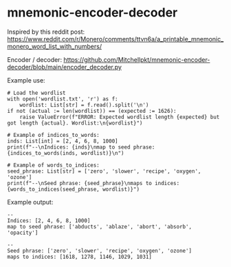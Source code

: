 # mnemonic-encoder-decoder

Inspired by this reddit
post: https://www.reddit.com/r/Monero/comments/ttvn6a/a_printable_mnemonic_monero_word_list_with_numbers/

Encoder / decoder: https://github.com/Mitchellpkt/mnemonic-encoder-decoder/blob/main/encoder_decoder.py

Example use:

```
# Load the wordlist
with open('wordlist.txt', 'r') as f:
    wordlist: List[str] = f.read().split('\n')
if not (actual := len(wordlist)) == (expected := 1626):
    raise ValueError(f"ERROR: Expected wordlist length {expected} but got length {actual}. Wordlist:\n{wordlist}")

# Example of indices_to_words:
inds: List[int] = [2, 4, 6, 8, 1000]
print(f"--\nIndices: {inds}\nmap to seed phrase: {indices_to_words(inds, wordlist)}\n")

# Example of words_to_indices:
seed_phrase: List[str] = ['zero', 'slower', 'recipe', 'oxygen', 'ozone']
print(f"--\nSeed phrase: {seed_phrase}\nmaps to indices: {words_to_indices(seed_phrase, wordlist)}")
```

Example output:

```
--
Indices: [2, 4, 6, 8, 1000]
map to seed phrase: ['abducts', 'ablaze', 'abort', 'absorb', 'opacity']

--
Seed phrase: ['zero', 'slower', 'recipe', 'oxygen', 'ozone']
maps to indices: [1618, 1278, 1146, 1029, 1031]
```
